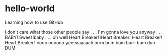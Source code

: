 # hello-world
Learning how to use GitHub

I don't care what those other people say . . .
I'm gonna love you anyway . . . BABY!
Sweet baby . . . 
oh well
Heart Breaker! 
Heart Breaker! 
Heart Breaker! 
Heart Breaker! 
oooo oooooo yeeeaaaaaah 
bum bum bum bum bum dun DUM
